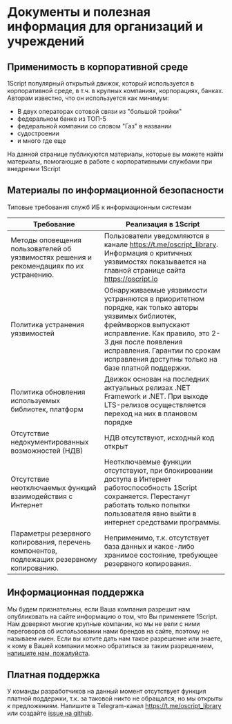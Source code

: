 # Документы и полезная информация для организаций и учреждений

## Применимость в корпоративной среде

1Script популярный открытый движок, который используется в корпоративной среде, в т.ч. в крупных компаниях, корпорациях, банках. Авторам известно, что он используется как минимум:

* В двух операторах сотовой связи из "большой тройки"
* федеральном банке из ТОП-5
* федеральной компании со словом "Газ" в названии
* судостроении
* и много где еще

На данной странице публикуются материалы, которые вы можете найти материалы, помогающие в работе с корпоративными службами при внедрении 1Script

## Материалы по информационной безопасности

Типовые требования служб ИБ к информационным системам

|Требование|Реализация в 1Script|
|-|-|
|Методы оповещения пользователей об уязвимостях решения и рекомендациях по их устранению.|Пользователи уведомляются в канале https://t.me/oscript_library. Информация о критичных уязвимостях показывается на главной странице сайта https://oscript.io|
|Политика устранения уязвимостей|Обнаруживаемые уязвимости устраняются в приоритетном порядке, как только авторы уязвимых библиотек, фреймворков выпускают исправление. Как правило, это 2-3 дня после появления исправления. Гарантии по срокам исправления доступны только на базе платной поддержки.|
|Политика обновления используемых библиотек, платформ|Движок основан на последних актуальных релизах .NET Framework и .NET. При выходе LTS-релизов осуществляется переход на них в плановом порядке|
|Отсутствие недокументированных возможностей (НДВ)|НДВ отсутствуют, исходный код открыт|
|Отсутствие неотключаемых функций взаимодействия с Интернет|Неотключаемые функции отсутствуют, при блокировании доступа в Интернет работоспособность 1Script сохраняется. Перестанут работать только попытки пользователя явно выйти в интернет средствами программы.|
|Параметры резервного копирования, перечень компонентов, подлежащих резервному копированию.|Неприменимо, т.к. отсутствует база данных и какое-либо хранимое состояние, требующее резервного копирования.|

## Информационная поддержка

Мы будем признательны, если Ваша компания разрешит нам опубликовать на сайте информацию о том, что Вы применяете 1Script. Нам доверяют многие крупные компании, но мы не вели с ними переговоров об использовании нами брендов на сайте, поэтому не называем имен. Если вы хотите дать нам такое разрешение или знаете, к кому в Вашей компании можно обратиться за таким разрешением, [напишите нам, пожалуйста](https://t.me/oscript_library).

## Платная поддержка

У команды разработчиков на данный момент отсутствует функция платной поддержки, т.к. за таковой никто не обращался, но мы открыты к предложениям. Напишите в Telegram-канал https://t.me/oscript_library или создайте [issue на github](https://github.com/EvilBeaver/OneScript/issues).
